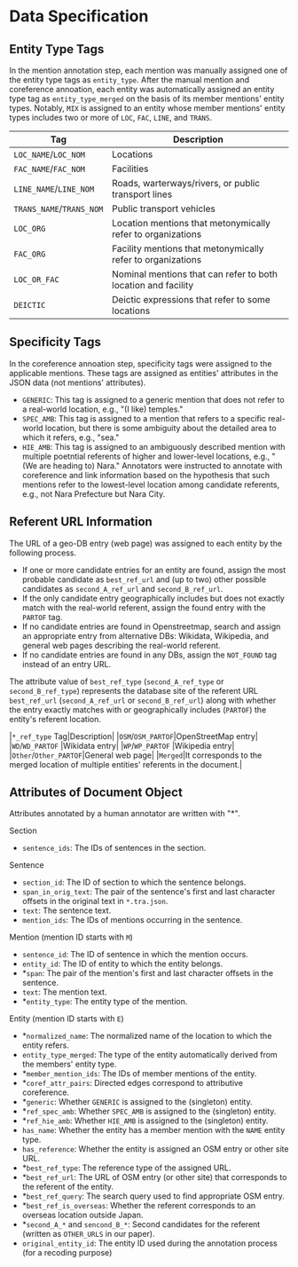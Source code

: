 # Data Specification

## Entity Type Tags

In the mention annotation step, each mention was manually assigned one of the entity type tags as `entity_type`. After the manual mention and coreference annoation, each entity was automatically assigned an entity type tag as `entity_type_merged` on the basis of its member mentions' entity types. Notably, `MIX` is assigned to an entity whose member mentions' entity types includes two or more of `LOC`, `FAC`, `LINE`, and `TRANS`.

|Tag                     |Description|
|--                      |--         |
|`LOC_NAME`/`LOC_NOM`    |Locations  |
|`FAC_NAME`/`FAC_NOM`    |Facilities |
|`LINE_NAME`/`LINE_NOM`  |Roads, warterways/rivers, or public transport lines|
|`TRANS_NAME`/`TRANS_NOM`|Public transport vehicles|
|`LOC_ORG`               |Location mentions that metonymically refer to organizations|
|`FAC_ORG`               |Facility mentions that metonymically refer to organizations|
|`LOC_OR_FAC`            |Nominal mentions that can refer to both location and facility|
|`DEICTIC`               |Deictic expressions that refer to some locations|

## Specificity Tags

In the coreference annoation step, specificity tags were assigned to the applicable mentions. These tags are assigned as entities' attributes in the JSON data (not mentions' attributes).

- `GENERIC`: This tag is assigned to a generic mention that does not refer to a real-world location, e.g., "(I like) temples."
- `SPEC_AMB`: This tag is assigned to a mention that refers to a specific real-world location, but there is some ambiguity about the detailed area to which it refers, e.g., "sea."
- `HIE_AMB`: This tag is assigned to an ambiguously described mention with multiple poetntial referents of higher and lower-level locations, e.g., "(We are heading to) Nara." Annotators were instructed to annotate with coreference and link information based on the hypothesis that such mentions refer to the lowest-level location among candidate referents, e.g., not Nara Prefecture but Nara City.

## Referent URL Information

The URL of a geo-DB entry (web page) was assigned to each entity by the following process.

- If one or more candidate entries for an entity are found, assign the most probable candidate as `best_ref_url` and (up to two) other possible candidates as `second_A_ref_url` and `second_B_ref_url`.
- If the only candidate entry geographically includes but does not exactly match with the real-world referent, assign the found entry with the `PARTOF` tag.
- If no candidate entries are found in Openstreetmap, search and assign an appropriate entry from alternative DBs: Wikidata, Wikipedia, and general web pages describing the real-world referent.
- If no candidate entries are found in any DBs, assign the `NOT_FOUND` tag instead of an entry URL.

The attribute value of `best_ref_type` (`second_A_ref_type` or `second_B_ref_type`) represents the database site of the referent URL `best_ref_url` (`second_A_ref_url` or `second_B_ref_url`) along with whether the entry exactly matches with or geographically includes (`PARTOF`) the entity's referent location.

|`*_ref_type` Tag|Description|
|`OSM`/`OSM_PARTOF`|OpenStreetMap entry|
|`WD`/`WD_PARTOF` |Wikidata entry|
|`WP`/`WP_PARTOF` |Wikipedia entry|
|`Other`/`Other_PARTOF`|General web page|
|`Merged`|It corresponds to the merged location of multiple entities' referents in the document.|

## Attributes of Document Object

Attributes annotated by a human annotator are written with "*".

Section
- `sentence_ids`: The IDs of sentences in the section.

Sentence
- `section_id`: The ID of section to which the sentence belongs.
- `span_in_orig_text`: The pair of the sentence's first and last character offsets in the original text in `*.tra.json`.
- `text`: The sentence text.
- `mention_ids`: The IDs of mentions occurring in the sentence.

Mention (mention ID starts with `M`)
- `sentence_id`: The ID of sentence in which the mention occurs.
- `entity_id`: The ID of entity to which the entity belongs.
- *`span`: The pair of the mention's first and last character offsets in the sentence.
- `text`: The mention text.
- *`entity_type`: The entity type of the mention.

Entity (mention ID starts with `E`)
- *`normalized_name`: The normalized name of the location to which the entity refers.
- `entity_type_merged`: The type of the entity automatically derived from the members' entity type.
- *`member_mention_ids`: The IDs of member mentions of the entity.
- *`coref_attr_pairs`: Directed edges correspond to attributive coreference.
- *`generic`: Whether `GENERIC` is assigned to the (singleton) entity.
- *`ref_spec_amb`: Whether `SPEC_AMB` is assigned to the (singleton) entity.
- *`ref_hie_amb`: Whether `HIE_AMB` is assigned to the (singleton) entity.
- `has_name`: Whether the entity has a member mention with the `NAME` entity type.
- `has_reference`: Whether the entity is assigned an OSM entry or other site URL.
- *`best_ref_type`: The reference type of the assigned URL.
- *`best_ref_url`: The URL of OSM entry (or other site) that corresponds to the referent of the entity.
- *`best_ref_query`: The search query used to find appropriate OSM entry.
- *`best_ref_is_overseas`: Whether the referent corresponds to an overseas location outside Japan.
- *`second_A_*` and `sencond_B_*`: Second candidates for the referent (written as `OTHER_URLS` in our paper).
- `original_entity_id`: The entity ID used during the annotation process (for a recoding purpose)
